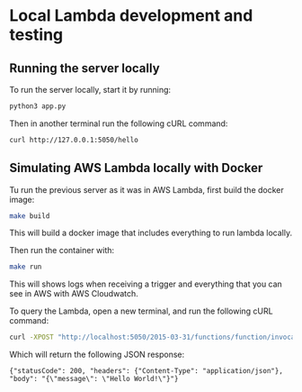 # Local Lambda development and testing

## Running the server locally

To run the server locally, start it by running:

```bash
python3 app.py
```

Then in another terminal run the following cURL command:

```bash
curl http://127.0.0.1:5050/hello
```

## Simulating AWS Lambda locally with Docker

Tu run the previous server as it was in AWS Lambda, first build the docker image:

```bash
make build
```

This will build a docker image that includes everything to run lambda locally.

Then run the container with:

```bash
make run
```

This will shows logs when receiving a trigger and everything that you can see in AWS with AWS Cloudwatch.

To query the Lambda, open a new terminal, and run the following cURL command:

```bash
curl -XPOST "http://localhost:5050/2015-03-31/functions/function/invocations" -d '{}'
```

Which will return the following JSON response:

```text
{"statusCode": 200, "headers": {"Content-Type": "application/json"}, "body": "{\"message\": \"Hello World!\"}"}
```
